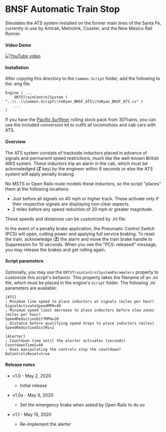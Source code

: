 # BNSF Automatic Train Stop

Simulates the ATS system installed on the former main lines of the Santa Fe,
currently in use by Amtrak, Metrolink, Coaster, and the New Mexico Rail Runner.

#### Video Demo

[![YouTube video](http://img.youtube.com/vi/fsibWAM4SpA/0.jpg)](http://www.youtube.com/watch?v=fsibWAM4SpA "YouTube video")

#### Installation

After copying this directory to the `Common.Script` folder, add the following to
the .eng file:

```
Engine ( ...
    ORTSTrainControlSystem ( "..\\..\\Common.Script\\YoRyan_BNSF_ATS\\YoRyan_BNSF_ATS.cs" )
    ...
)
```

If you have the
[Pacific Surfliner](https://www.3dtrains.com/products/ts/trainsets_pacific_surfliner.shtml)
rolling stock pack from 3DTrains, you can use the included conversion kit to
outfit all locomotives and cab cars with ATS.

#### Overview

The ATS system consists of trackside inductors placed in advance of signals and
permanent speed restrictions, much like the well-known British AWS system. These
inductors trip an alarm in the cab, which must be acknowledged (**Z** key) by
the engineer within 8 seconds or else the ATS system will apply penalty braking.

No MSTS or Open Rails route models these inductors, so the script "places" them
at the following locations:

- Just before all signals on 40 mph or higher track. These activate only if
  their respective signals are displaying non-clear aspects.
- 2 miles before any speed reduction of 20 mph or greater magnitude.

These speeds and distances can be customized by .ini file.

In the event of a penalty brake application, the Pneumatic Control Switch (PCS)
will open, cutting power and applying full service braking. To reset the train,
acknowledge (**Z**) the alarm and move the train brake handle to Suppression for
10 seconds. When you see the "PCS: released" message, you may release the brakes
and get rolling again.

#### Script parameters

Optionally, you may use the `ORTSTrainControlSystemParameters` property to
customize this script's behavior. This property takes the filename of an .ini
file, which must be placed in the engine's `Script` folder. The following .ini
parameters are available:

```
[ATS]
; Minimum line speed to place inductors at signals (miles per hour)
SignalActivateSpeedMPH=40
; Minimum speed limit decrease to place inductors before slow zones (miles per hour)
SpeedReductionDiffMPH=20
; Distance before qualifying speed drops to place inductors (miles)
SpeedReductionDistMi=2

[Alerter]
; Countdown time until the alerter activates (seconds)
CountdownTimeS=60
; Does manipulating the controls stop the countdown?
DoControlsReset=true
```

#### Release notes

* v1.0 - May 2, 2020
  * Initial release

* v1.0a - May 6, 2020
  * Set the emergency brake when asked by Open Rails to do so

* v1.1 - May 15, 2020
  * Re-implement the alerter
